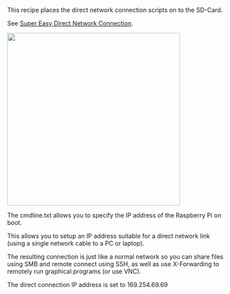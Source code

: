 This recipe places the direct network connection scripts on to the SD-Card.<p>  See <a href="http://pihw.wordpress.com/guides/direct-network-connection/super-easy-direct-network-connection/">Super Easy Direct Network Connection</a>.  

<img src="IMG_SRC/directconnection.png" width=400 />

The cmdline.txt allows you to specify the IP address of the Raspberry Pi on boot.

This allows you to setup an IP address suitable for a direct network link (using a single network cable to a PC or laptop).

The resulting connection is just like a normal network so you can share files using SMB and remote connect using SSH, as well as use X-Forwarding to remotely run graphical programs (or use VNC).

The direct connection IP address is set to 169.254.69.69